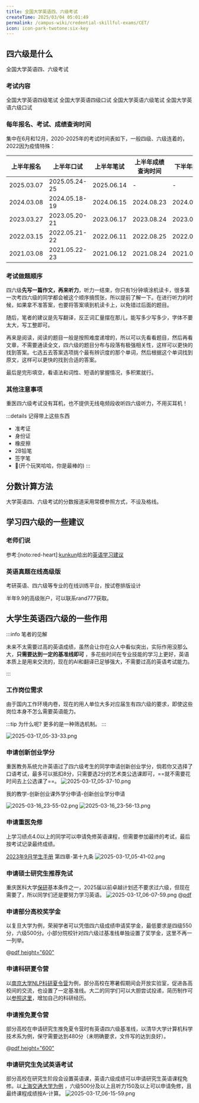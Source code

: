 ```yaml
---
title: 全国大学英语四、六级考试
createTime: 2025/03/04 05:01:49
permalink: /campus-wiki/credential-skillful-exams/CET/
icon: icon-park-twotone:six-key
---
```


## 四六级是什么

<LinkCard icon="icon-park-twotone:six-key" href="https://cet.neea.edu.cn/html1/folder/1608/1178-1.htm" title="College English Test" >
全国大学英语四、六级考试</LinkCard>

### 考试内容

<CardGrid>
<LinkCard icon="" href="https://cet.neea.edu.cn/html1/report/16123/196-1.htm" title="CET4" >全国大学英语四级笔试</LinkCard>
<LinkCard icon="" href="https://cet.neea.edu.cn/html1/report/16123/199-1.htm" title="CET-SET4" >全国大学英语四级口试</LinkCard>
<LinkCard icon="" href="https://cet.neea.edu.cn/html1/report/16123/201-1.htm" title="CET6" >全国大学英语六级笔试</LinkCard>
<LinkCard icon="" href="https://cet.neea.edu.cn/html1/report/16123/200-1.htm" title="CET-SET6" >全国大学英语六级口试</LinkCard>
</CardGrid>

### 每年报名、考试、成绩查询时间

集中在6月和12月，2020-2025年的考试时间表如下，一般四级、六级连着的，2022因为疫情特殊：

| 上半年报名      | 上半年口试         | 上半年笔试      | 上半年成绩查询时间  | 下半年报名      | 下半年口试         | 下半年笔试      | 下半年成绩查询时间  |
|------------|---------------|------------|------------|------------|---------------|------------|------------|
| 2025.03.07 | 2025.05.24-25 | 2025.06.14 | -          | -          | -             | -          | -          |
| 2024.03.08 | 2024.05.18-19 | 2024.06.15 | 2024.08.23 | 2024.09.05 | 2024.11.23-24 | 2024.12.24 | 2025.02.26 |
| 2023.03.27 | 2023.05.20-21 | 2023.06.17 | 2023.08.24 | 2023.09.01 | 2023.11.18-19 | 2023.12.16 | 2024.02.22 |
| 2022.03.15 | 2022.05.21-22 | 2022.06.11 | 2022.08.25 | 2022.09.13 | 2022.11.19-20 | 2022.12.10 | 2023.02.17 |
| 2021.03.08 | 2021.05.22-23 | 2021.06.12 | 2021.08.24 | 2021.09.10 | 2021.11.20-21 | 2022.12.18 | 2022.02.24 |

### 考试做题顺序

四六级**先写一篇作文，再来听力**，听力一结束，你只有1分钟填涂机读卡，很多第一次考四六级的同学都会被这个顺序搞慌张，所以提前了解一下。在进行听力的时候，如果拿不准答案，也要将答案填到机读卡上，以免错过后面的题目。

随后，笔者的建议是先写翻译，反正词汇量摆在那儿，能写多少写多少，字体不要太大，写工整即可。

再来是阅读，阅读的题目一般是按照难度递增的，所以可以先看看题目，然后再看文章，不需要通读全文，四六级的题目分布与段落有极强相关性，这样可以更快的找到答案。七选五去答案选项挑个最有辨识度的那个单词，然后根据这个单词找到原文，这样可以更快的找到合适的答案。

最后是完形填空，看语法和词性、短语的掌握情况，多积累就行。

### 其他注意事项

重医四六级考试没有耳机，也不提供无线电频段收听四六级听力，不用买耳机！

:::details 记得带上这些东西
- 准考证
- 身份证
- 橡皮擦
- 2B铅笔
- 签字笔
- 🧠(开个玩笑哈哈，你是最棒的)
:::

## 分数计算方法

<LinkCard icon="ph:exam-fill" href="https://cet.neea.edu.cn/html1/folder/19081/5124-1.htm" title="分数解释" >
大学英语四、六级考试的分数报道采用常模参照方式，不设及格线。</LinkCard>

## 学习四六级的一些建议

### 老师们说

参考:[noto:red-heart]:[kunkun](/friends/persons/)给出的[英语学习建议](/campus-wiki/english/)

### 英语真题在线高级版

<LinkCard icon="https://zhenti-res.youshaohua.com/images/read/zhenti/zhenti_online.svg" href="https://zhenti.burningvocabulary.cn/" title="英语真题在线官方网站" >
考研英语、四六级等专业的在线训练平台，按试卷排版设计</LinkCard>

半年9.9的高级账户，可以联系rand777获取。

## 大学生英语四六级的一些作用

:::info 笔者的见解

未来不太需要过高的英语成绩，虽然会让你在众人中看似突出，实际作用没那么大，**只需要达到一定的基准线即可**
，多花些时间在专业技能的学习上更好，英语本质上是用来交流的，现在的AI和翻译已足够强大，不需要过高的英语考试能力。

:::

### 工作岗位需求

由于国内工作环境内卷，现在的用人单位大多对应届生有四六级的要求，即使这些岗位本身不怎么需要英语能力。

:::tip 为什么呢?
更多的是一种筛选机制。
:::

![2025-03-17_05-33-33.png](../../../.vuepress/public/src/2025-03-17_05-33-33.png)

### 申请创新创业学分

重医教务系统允许英语过了四六级考生的同学申请创新创业学分，倘若你又选择了口语考试，最多可以抵扣8分，只需要选2分的艺术类公选课即可，==就不需要花时间去上公选课了==。
![2025-03-17_05-37-10.png](../../../.vuepress/public/src/2025-03-17_05-37-10.png)

我的教学-创新创业课外学分申请-创新创业学分申请

![2025-03-16_23-55-02.png](../../../.vuepress/public/src/2025-03-16_23-55-02.png)
![2025-03-16_23-56-13.png](../../../.vuepress/public/src/2025-03-16_23-56-13.png)

### 申请重医免修

上学习绩点4.0以上的同学可以申请免修英语课程，但需要参加最终的考试，最后按考试记录最终成绩。

[2023年9月学生手册](https://cos.cqmu.online/docs/%E9%87%8D%E5%8C%BB%E5%AD%A6%E7%94%9F%E6%89%8B%E5%86%8C%282023%EF%BC%89.pdf)
第四章-第十九条
![2025-03-17_05-41-02.png](../../../.vuepress/public/src/2025-03-17_05-41-02.png)

### 申请硕士研究生推荐免试

重庆医科大学[保研](/campus-wiki/postgraduate-recommendation/)基本条件之一，2025届以前卓越计划还不要求过六级，但现在需要了，所以同学们还是要努力学习英语。
![2025-03-17_06-07-59.png](../../../.vuepress/public/src/2025-03-17_06-07-59.png)
@[pdf](https://cos.cqmu.online/docs/baoyan2025)

### 申请部分高校奖学金

以复旦大学为例，荣昶学者可以凭借四六级成绩申请奖学金，最低要求是四级550分，六级500分。小部分院校针对四六级过基准线单独设置了奖学金，这里不再一一列举。

@[pdf height="600"](https://cyber.seu.edu.cn/_upload/article/files/5f/5c/5706eb944d87a009826bfeb578c4/241187aa-f1c1-4284-aaf0-adf5fe34e588.pdf)

### 申请科研夏令营

以[南京大学NLP科研夏令营](https://mp.weixin.qq.com/s/jWJiq2E2gHha_K9ryWg2sA)为例，部分高校在寒暑假期间会开放实验室，促进各高校间的交流，也设置了一定基准线。大二的同学们可以大胆尝试投递，简历制作可以[参照这里](/campus-wiki/internship/resume/)，增加自己的科研经历。



### 申请推免夏令营

部分高校在申请研究生推免夏令营时有英语四六级基准线，以清华大学计算机科学技术系为例，保守需要达到480分（未明确要求，文件写的达到良好）。

@[pdf height="600"](https://www.cs.tsinghua.edu.cn/__local/7/06/23/DBA494F960130A64C7268CAC205_2414F314_3C705.pdf)

### 申请研究生免试英语考试

部分高校在研究生阶段会设置英语课，英语六级成绩可以申请研究生英语课程免修。以[上海交通大学为例](https://www.gs.sjtu.edu.cn/post/detail/Z3MyNTIw)
，六级500分及以上且听力150及以上可以申请免修，且最终课程成绩按A-计算。
![2025-03-17_06-15-59.png](../../../.vuepress/public/src/2025-03-17_06-15-59.png)
